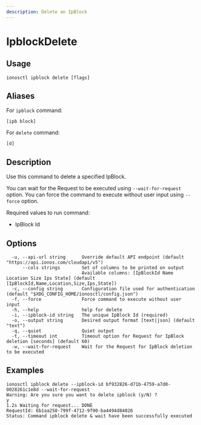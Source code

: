 ```yaml
---
description: Delete an IpBlock
---
```


# IpblockDelete

## Usage

```text
ionosctl ipblock delete [flags]
```

## Aliases

For `ipblock` command:
```text
[ipb block]
```

For `delete` command:
```text
[d]
```

## Description

Use this command to delete a specified IpBlock.

You can wait for the Request to be executed using `--wait-for-request` option. You can force the command to execute without user input using `--force` option.

Required values to run command:

* IpBlock Id

## Options

```text
  -u, --api-url string      Override default API endpoint (default "https://api.ionos.com/cloudapi/v5")
      --cols strings        Set of columns to be printed on output 
                            Available columns: [IpBlockId Name Location Size Ips State] (default [IpBlockId,Name,Location,Size,Ips,State])
  -c, --config string       Configuration file used for authentication (default "$XDG_CONFIG_HOME/ionosctl/config.json")
  -f, --force               Force command to execute without user input
  -h, --help                help for delete
  -i, --ipblock-id string   The unique IpBlock Id (required)
  -o, --output string       Desired output format [text|json] (default "text")
  -q, --quiet               Quiet output
  -t, --timeout int         Timeout option for Request for IpBlock deletion [seconds] (default 60)
  -w, --wait-for-request    Wait for the Request for IpBlock deletion to be executed
```

## Examples

```text
ionosctl ipblock delete --ipblock-id bf932826-d71b-4759-a7d0-0028261c1e8d --wait-for-request 
Warning: Are you sure you want to delete ipblock (y/N) ? 
y
1.2s Waiting for request... DONE
RequestId: 6b1aa258-799f-4712-9f90-ba4494d84026
Status: Command ipblock delete & wait have been successfully executed
```

